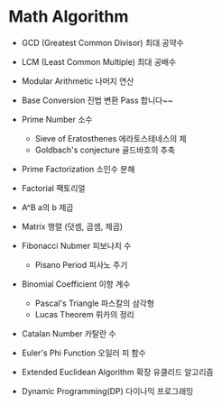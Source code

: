 # Math Algorithm 

- GCD (Greatest Common Divisor)   최대 공약수
- LCM (Least Common Multiple)     최대 공배수
- Modular Arithmetic              나머지 연산
- Base Conversion                 진법 변환  Pass 합니다~~
- Prime Number                    소수
   * Sieve of Eratosthenes        에라토스테네스의 체
   * Goldbach's conjecture        골드바흐의 추축
- Prime Factorization             소인수 분해
- Factorial                       팩토리얼
- A^B                             a의 b 제곱
- Matrix                          행렬 (덧셈, 곱셈, 제곱)
- Fibonacci Nubmer                피보나치 수           
   * Pisano Period                피사노 주기       
- Binomial Coefficient            이항 계수
    * Pascal's Triangle           파스칼의 삼각형
    * Lucas Theorem               뤼카의 정리 
- Catalan Number                  카탈란 수 
- Euler's Phi Function            오일러 피 함수 
- Extended Euclidean Algorithm    확장 유클리드 알고리즘

- Dynamic Programming(DP)         다이나믹 프로그래밍